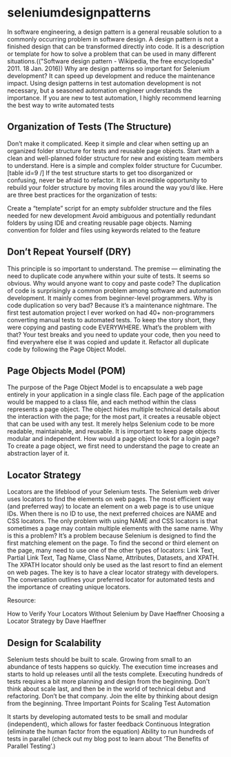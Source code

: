 # seleniumdesignpatterns
In software engineering, a design pattern is a general reusable solution to a commonly occurring problem in software design. A design pattern is not a finished design that can be transformed directly into code. It is a description or template for how to solve a problem that can be used in many different situations.(("Software design pattern - Wikipedia, the free encyclopedia" 2011. 18 Jan. 2016)) Why are design patterns so important for Selenium development? It can speed up development and reduce the maintenance impact. Using design patterns in test automation development is not necessary, but a seasoned automation engineer understands the importance. If you are new to test automation, I highly recommend learning the best way to write automated tests

## Organization of Tests (The Structure)

Don’t make it complicated. Keep it simple and clear when setting up an organized folder structure for tests and reusable page objects. Start with a clean and well-planned folder structure for new and existing team members to understand. Here is a simple and complex folder structure for Cucumber. [table id=9 /] If the test structure starts to get too disorganized or confusing, never be afraid to refactor. It is an incredible opportunity to rebuild your folder structure by moving files around the way you’d like. Here are three best practices for the organization of tests:

Create a “template” script for an empty subfolder structure and the files needed for new development
Avoid ambiguous and potentially redundant folders by using IDE and creating reusable page objects.
Naming convention for folder and files using keywords related to the feature

## Don’t Repeat Yourself (DRY)

This principle is so important to understand. The premise — eliminating the need to duplicate code anywhere within your suite of tests. It seems so obvious. Why would anyone want to copy and paste code? The duplication of code is surprisingly a common problem among software and automation development. It mainly comes from beginner-level programmers. Why is code duplication so very bad? Because it’s a maintenance nightmare. The first test automation project I ever worked on had 40+ non-programmers converting manual tests to automated tests. To keep the story short, they were copying and pasting code EVERYWHERE. What’s the problem with that? Your test breaks and you need to update your code, then you need to find everywhere else it was copied and update it. Refactor all duplicate code by following the Page Object Model.

## Page Objects Model (POM)

The purpose of the Page Object Model is to encapsulate a web page entirely in your application in a single class file. Each page of the application would be mapped to a class file, and each method within the class represents a page object. The object hides multiple technical details about the interaction with the page; for the most part, it creates a reusable object that can be used with any test. It merely helps Selenium code to be more readable, maintainable, and reusable. It is important to keep page objects modular and independent. How would a page object look for a login page? To create a page object, we first need to understand the page to create an abstraction layer of it.

## Locator Strategy

Locators are the lifeblood of your Selenium tests. The Selenium web driver uses locators to find the elements on web pages. The most efficient way (and preferred way) to locate an element on a web page is to use unique IDs. When there is no ID to use, the next preferred choices are NAME and CSS locators. The only problem with using NAME and CSS locators is that sometimes a page may contain multiple elements with the same name. Why is this a problem? It’s a problem because Selenium is designed to find the first matching element on the page. To find the second or third element on the page, many need to use one of the other types of locators: Link Text, Partial Link Text, Tag Name, Class Name, Attributes, Datasets, and XPATH. The XPATH locator should only be used as the last resort to find an element on web pages. The key is to have a clear locator strategy with developers. The conversation outlines your preferred locator for automated tests and the importance of creating unique locators.

Resource:

How to Verify Your Locators Without Selenium by Dave Haeffner
Choosing a Locator Strategy by Dave Haeffner

## Design for Scalability

Selenium tests should be built to scale. Growing from small to an abundance of tests happens so quickly. The execution time increases and starts to hold up releases until all the tests complete. Executing hundreds of tests requires a bit more planning and design from the beginning. Don't think about scale last, and then be in the world of technical debut and refactoring. Don’t be that company. Join the elite by thinking about design from the beginning. Three Important Points for Scaling Test Automation

It starts by developing automated tests to be small and modular (independent), which allows for faster feedback
Continuous Integration (eliminate the human factor from the equation)
Ability to run hundreds of tests in parallel (check out my blog post to learn about ‘The Benefits of Parallel Testing’.)




